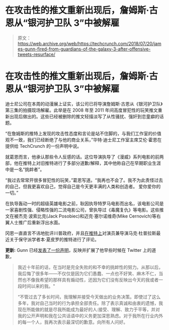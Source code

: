# 在攻击性的推文重新出现后，詹姆斯·古恩从“银河护卫队 3”中被解雇

> 原文：<https://web.archive.org/web/https://techcrunch.com/2018/07/20/james-gunn-fired-from-guardians-of-the-galaxy-3-after-offensive-tweets-resurface/>

# 在攻击性的推文重新出现后，詹姆斯·古恩从“银河护卫队 3”中被解雇

迪士尼公司在本周的动漫展上证实，该公司已将导演詹姆斯·古恩从《银河护卫队》第三集的拍摄现场解雇。此举是在 2008 年至 2011 年间高度冒犯性的玩笑推文重新出现后做出的。这些已经被删除的推文轻描淡写了从性骚扰、强奸到恋童癖的话题。

“在詹姆斯的推特上发现的攻击性态度和言论是站不住脚的，与我们工作室的价值观不一致，我们已经断绝了与他的商业关系，”华特·迪士尼工作室主席艾伦·霍恩在提供给 TechCrunch 的一份声明中说。

就葛恩而言，他承认那些令人反感的话。这位导演执导了《漫威》系列电影的前两部，他在推特上对旧推特进行了多部分道歉/解释，其中他称自己在早期职业生涯中是一名“挑衅者”。

“我过去常常开很多冒犯性的玩笑，”葛恩写道。“我再也不会了。我不为此责怪过去的自己，但我更喜欢自己，觉得自己是今天更丰满的人类和创造者。  爱你爱你的一切。”

在执导轰动一时的超级英雄电影之前，耿因执导特罗马电影而出名，该电影公司是一家喜剧性强、侵略性强的二流电影公司，曾执导过《毒魔复仇》等电影。这些推文在被杰克·波索比克(Jack Posobiec)和迈克·塞尔诺维奇(Mike Cernovich)等右翼人士推广后重新浮出水面。

冈恩一直直言不讳地批评川普政府，并且[在推特上](https://web.archive.org/web/20221208155730/https://twitter.com/JamesGunn/status/1019715954945581056)对演员兼导演马克·杜普拉斯最近关于保守派学者本·夏皮罗的推特进行了评论。

**更新:** Gunn 已经[发表了一份声明](https://web.archive.org/web/20221208155730/https://deadline.com/2018/07/james-gunn-responds-marvel-firing-guardians-of-the-galaxy-for-tweets-1202430535/)，反映并扩展了他早些时候在 Twitter 上的道歉，

> 我近十年前的话，在当时是完全失败的和不幸的挑衅性的努力。从那以后，我后悔了很多年——不仅仅是因为它们愚蠢、一点也不好笑、麻木不仁，当然也不像我希望的那样具有煽动性，还因为它们没有反映出今天的我或者一段时间以来的我。"
> 
> “不管过去了多长时间，我理解并接受今天做出的业务决策。即使过了这么多年，我对自己当时的行为承担全部责任。除了表示真诚和由衷的遗憾，我现在所能做的就是尽我所能成为最好的人:接受、理解、致力于平等，并对我的公开声明和我在公共话语中的义务更加深思熟虑。对于我所在行业内外的每一个人，我再次表示最深切的歉意。向所有人问好。